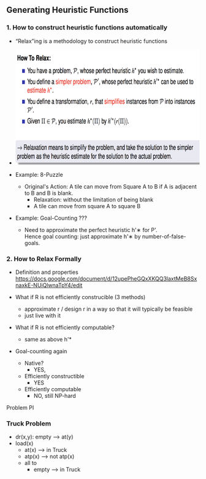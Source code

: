 ## Generating Heuristic Functions

### 1. How to construct heuristic functions automatically
+ “Relax”ing is a methodology to construct heuristic functions
+ <img src="https://github.com/Fannibals/AI/blob/master/pics/Relax.png" width= 700, height = 300> 

+ Example: 8-Puzzle
  - Original's Action: A tile can move from Square A to B if A is adjacent to B and B is blank.
    - Relaxation: without the limitation of being blank
    - A tile can move from square A to square B
    
+ Example: Goal-Counting  ???
  - Need to approximate the perfect heuristic h'∗ for P'.  
    Hence goal counting: just approximate h'∗ by number-of-false-goals.
    
### 2. How to Relax Formally    

+ Definition and properties
  https://docs.google.com/document/d/12upePheGQxXKQQ3laxtMeB8SxnaxkE-NUiQlwnaTpY4/edit
  
+ What if R is not efficiently construcible (3 methods)
  - approximate r / design r in a way so that it will typically be feasible
  - just live with it 
+ What if R is not efficiently computable?
  - same as above h'*

+ Goal-counting again
  - Native?
    - YES, 
  - Efficiently constructible
    - YES
  - Efficiently computable
    - NO, still NP-hard
 
 Problem PI
 
### Truck Problem
+ dr(x,y): empty --> at(y)
+ load(x) 
  - at(x)  --> in Truck        
  - atp(x) --> not atp(x)
  - all to 
    - empty --> in Truck
